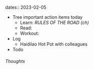dates:: 2023-02-05

- Tree important action items today
	- Learn: *RULES OF THE ROAD (ch)*
	- Read: 
	- Workout: 
- Log
	- Haidilao Hot Pot with colleagues
- Todo

###### Thoughts